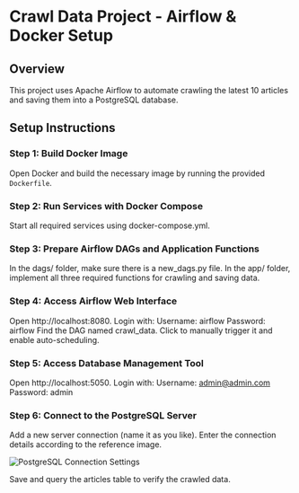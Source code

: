 # Crawl Data Project - Airflow & Docker Setup

## Overview
This project uses Apache Airflow to automate crawling the latest 10 articles and saving them into a PostgreSQL database.

## Setup Instructions

### Step 1: Build Docker Image
Open Docker and build the necessary image by running the provided `Dockerfile`.

### Step 2: Run Services with Docker Compose
Start all required services using docker-compose.yml.

### Step 3: Prepare Airflow DAGs and Application Functions
In the dags/ folder, make sure there is a new_dags.py file.
In the app/ folder, implement all three required functions for crawling and saving data.

### Step 4: Access Airflow Web Interface
Open http://localhost:8080.
Login with:
Username: airflow
Password: airflow
Find the DAG named crawl_data.
Click to manually trigger it and enable auto-scheduling.

### Step 5: Access Database Management Tool
Open http://localhost:5050.
Login with:
Username: admin@admin.com
Password: admin

### Step 6: Connect to the PostgreSQL Server
Add a new server connection (name it as you like).
Enter the connection details according to the reference image.

![PostgreSQL Connection Settings](https://i.imgur.com/kmhYCWC.png)

Save and query the articles table to verify the crawled data.

